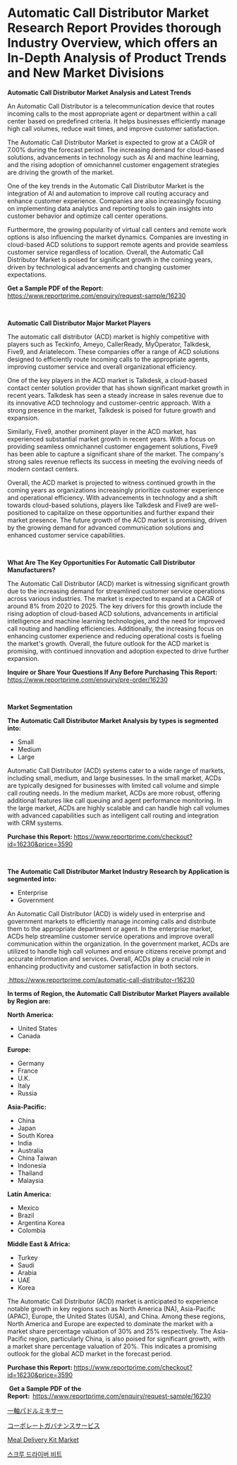<p><h1>Automatic Call Distributor Market Research Report Provides thorough Industry Overview, which offers an In-Depth Analysis of Product Trends and New Market Divisions</h1></p><p><strong>Automatic Call Distributor Market Analysis and Latest Trends</strong></p>
<p><p>An Automatic Call Distributor is a telecommunication device that routes incoming calls to the most appropriate agent or department within a call center based on predefined criteria. It helps businesses efficiently manage high call volumes, reduce wait times, and improve customer satisfaction.</p><p>The Automatic Call Distributor Market is expected to grow at a CAGR of 7.00% during the forecast period. The increasing demand for cloud-based solutions, advancements in technology such as AI and machine learning, and the rising adoption of omnichannel customer engagement strategies are driving the growth of the market.</p><p>One of the key trends in the Automatic Call Distributor Market is the integration of AI and automation to improve call routing accuracy and enhance customer experience. Companies are also increasingly focusing on implementing data analytics and reporting tools to gain insights into customer behavior and optimize call center operations.</p><p>Furthermore, the growing popularity of virtual call centers and remote work options is also influencing the market dynamics. Companies are investing in cloud-based ACD solutions to support remote agents and provide seamless customer service regardless of location. Overall, the Automatic Call Distributor Market is poised for significant growth in the coming years, driven by technological advancements and changing customer expectations.</p></p>
<p><strong>Get a Sample PDF of the Report:&nbsp;</strong> <a href="https://www.reportprime.com/enquiry/request-sample/16230">https://www.reportprime.com/enquiry/request-sample/16230</a></p>
<p>&nbsp;</p>
<p><strong>Automatic Call Distributor Major Market Players</strong></p>
<p><p>The automatic call distributor (ACD) market is highly competitive with players such as Teckinfo, Ameyo, CallerReady, MyOperator, Talkdesk, Five9, and Ariatelecom. These companies offer a range of ACD solutions designed to efficiently route incoming calls to the appropriate agents, improving customer service and overall organizational efficiency.</p><p>One of the key players in the ACD market is Talkdesk, a cloud-based contact center solution provider that has shown significant market growth in recent years. Talkdesk has seen a steady increase in sales revenue due to its innovative ACD technology and customer-centric approach. With a strong presence in the market, Talkdesk is poised for future growth and expansion.</p><p>Similarly, Five9, another prominent player in the ACD market, has experienced substantial market growth in recent years. With a focus on providing seamless omnichannel customer engagement solutions, Five9 has been able to capture a significant share of the market. The company's strong sales revenue reflects its success in meeting the evolving needs of modern contact centers.</p><p>Overall, the ACD market is projected to witness continued growth in the coming years as organizations increasingly prioritize customer experience and operational efficiency. With advancements in technology and a shift towards cloud-based solutions, players like Talkdesk and Five9 are well-positioned to capitalize on these opportunities and further expand their market presence. The future growth of the ACD market is promising, driven by the growing demand for advanced communication solutions and enhanced customer service capabilities.</p></p>
<p>&nbsp;</p>
<p><strong>What Are The Key Opportunities For Automatic Call Distributor Manufacturers?</strong></p>
<p><p>The Automatic Call Distributor (ACD) market is witnessing significant growth due to the increasing demand for streamlined customer service operations across various industries. The market is expected to expand at a CAGR of around 8% from 2020 to 2025. The key drivers for this growth include the rising adoption of cloud-based ACD solutions, advancements in artificial intelligence and machine learning technologies, and the need for improved call routing and handling efficiencies. Additionally, the increasing focus on enhancing customer experience and reducing operational costs is fueling the market's growth. Overall, the future outlook for the ACD market is promising, with continued innovation and adoption expected to drive further expansion.</p></p>
<p><strong>Inquire or Share Your Questions If Any Before Purchasing This Report:</strong> <a href="https://www.reportprime.com/enquiry/pre-order/16230">https://www.reportprime.com/enquiry/pre-order/16230</a></p>
<p>&nbsp;</p>
<p><strong>Market Segmentation</strong></p>
<p><strong>The Automatic Call Distributor Market Analysis by types is segmented into:</strong></p>
<p><ul><li>Small</li><li>Medium</li><li>Large</li></ul></p>
<p><p>Automatic Call Distributor (ACD) systems cater to a wide range of markets, including small, medium, and large businesses. In the small market, ACDs are typically designed for businesses with limited call volume and simple call routing needs. In the medium market, ACDs are more robust, offering additional features like call queuing and agent performance monitoring. In the large market, ACDs are highly scalable and can handle high call volumes with advanced capabilities such as intelligent call routing and integration with CRM systems.</p></p>
<p><strong>Purchase this Report:&nbsp;</strong><a href="https://www.reportprime.com/checkout?id=16230&price=3590">https://www.reportprime.com/checkout?id=16230&price=3590</a></p>
<p>&nbsp;</p>
<p><strong>The Automatic Call Distributor Market Industry Research by Application is segmented into:</strong></p>
<p><ul><li>Enterprise</li><li>Government</li></ul></p>
<p><p>An Automatic Call Distributor (ACD) is widely used in enterprise and government markets to efficiently manage incoming calls and distribute them to the appropriate department or agent. In the enterprise market, ACDs help streamline customer service operations and improve overall communication within the organization. In the government market, ACDs are utilized to handle high call volumes and ensure citizens receive prompt and accurate information and services. Overall, ACDs play a crucial role in enhancing productivity and customer satisfaction in both sectors.</p></p>
<p><a href="https://www.reportprime.com/automatic-call-distributor-r16230">&nbsp;https://www.reportprime.com/automatic-call-distributor-r16230</a></p>
<p><strong>In terms of Region, the Automatic Call Distributor Market Players available by Region are:</strong></p>
<p>
    <p> <strong> North America: </strong>
        <ul>
            <li>United States</li>
            <li>Canada</li>
        </ul>
        </p> 
    <p> <strong> Europe: </strong>
        <ul>
            <li>Germany</li>
            <li>France</li>
            <li>U.K.</li>
            <li>Italy</li>
            <li>Russia</li>
        </ul>
        </p> 
    <p> <strong> Asia-Pacific: </strong>
        <ul>
            <li>China</li>
            <li>Japan</li>
            <li>South Korea</li>
            <li>India</li>
            <li>Australia</li>
            <li>China Taiwan</li>
            <li>Indonesia</li>
            <li>Thailand</li>
            <li>Malaysia</li>
        </ul>
        </p> 
    <p> <strong> Latin America: </strong>
        <ul>
            <li>Mexico</li>
            <li>Brazil</li>
            <li>Argentina Korea</li>
            <li>Colombia</li>
        </ul>
        </p> 
    <p> <strong> Middle East & Africa: </strong>
        <ul>
            <li>Turkey</li>
            <li>Saudi</li>
            <li>Arabia</li>
            <li>UAE</li>
            <li>Korea</li>
        </ul>
    </p>
    </p>
<p><p>The Automatic Call Distributor (ACD) market is anticipated to experience notable growth in key regions such as North America (NA), Asia-Pacific (APAC), Europe, the United States (USA), and China. Among these regions, North America and Europe are expected to dominate the market with a market share percentage valuation of 30% and 25% respectively. The Asia-Pacific region, particularly China, is also poised for significant growth, with a market share percentage valuation of 20%. This indicates a promising outlook for the global ACD market in the forecast period.</p></p>
<p><strong>Purchase this Report: </strong><a href="https://www.reportprime.com/checkout?id=16230&price=3590">https://www.reportprime.com/checkout?id=16230&price=3590</a></p>
<p>&nbsp;<strong>Get a Sample PDF of the Report:&nbsp;&nbsp;</strong><a href="https://www.reportprime.com/enquiry/request-sample/16230">https://www.reportprime.com/enquiry/request-sample/16230</a></p>
<p><strong></strong></p>
<p><p><a href="https://github.com/bevdtkn4419963/Market-Research-Report-List-1/blob/main/890260926159.md">一軸パドルミキサー</a></p><p><a href="https://github.com/lababdou/Market-Research-Report-List-3/blob/main/119111926158.md">コーポレートガバナンスサービス</a></p><p><a href="https://github.com/Whitneyboyettebo9kiw7yr13/Market-Research-Report-List-2/blob/main/meal-delivery-kit-market.md">Meal Delivery Kit Market</a></p><p><a href="https://github.com/sammyUltyylrich9067856/Market-Research-Report-List-1/blob/main/700403724322.md">스크루 드라이버 비트</a></p></p>